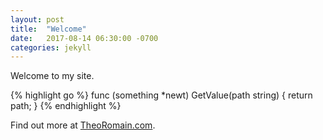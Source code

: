 ```yaml
---
layout: post
title:  "Welcome"
date:   2017-08-14 06:30:00 -0700
categories: jekyll
---
```

Welcome to my site.

{% highlight go %}
func (something *newt) GetValue(path string) {
  return path;
}
{% endhighlight %}

Find out more at [TheoRomain.com][theoromain].

[theoromain]: http://theoromain.com